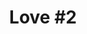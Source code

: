 ---
pid: LLG139
title: 'Love #2'
location_transcription: Hanging from Ben Franklin Bridge
zipcode: '19118'
outside_phl: 
neighborhood: Chestnut Hill
age: '16'
age_range: 13-19
instagram: 
image_file_name: LLG_139.jpg
proposal_transcription: 
topic: Globalism,Inclusivity,Unity
topic_summary: 0, 0, 0
type: Sculpture Statue
keywords_other: ben franklin bridge, bridge, world, globe, earth, holding hands, together,
  peace, world peace
credit: Caleb Rudick
image_labels: 
twitter: 
facebook: 
permalink: "/monuments/llg139/"
layout: item-page
---